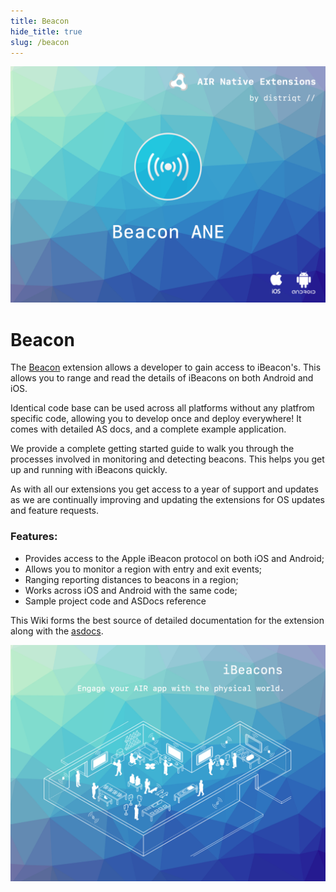 ```yaml
---
title: Beacon
hide_title: true
slug: /beacon
---
```


![](images/hero.png)

# Beacon

The [Beacon](https://airnativeextensions.com/extension/com.distriqt.Beacon) extension 
allows a developer to gain access to iBeacon's. This allows you to range and read the 
details of iBeacons on both Android and iOS.

Identical code base can be used across all platforms without any platfrom specific code, 
allowing you to develop once and deploy everywhere! It comes with detailed AS docs, and 
a complete example application.

We provide a complete getting started guide to walk you through the processes involved 
in monitoring and detecting beacons. This helps you get up and running with iBeacons quickly.

As with all our extensions you get access to a year of support and updates as we are 
continually improving and updating the extensions for OS updates and feature requests.


### Features:

- Provides access to the Apple iBeacon protocol on both iOS and Android;
- Allows you to monitor a region with entry and exit events;
- Ranging reporting distances to beacons in a region;
- Works across iOS and Android with the same code;
- Sample project code and ASDocs reference


This Wiki forms the best source of detailed documentation for the extension along 
with the [asdocs](https://docs.airnativeextensions.com/asdocs/beacon). 


![](images/promo.png)